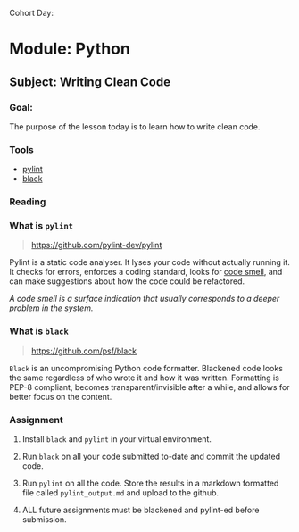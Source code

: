 Cohort Day:

# Module: Python

## Subject: Writing Clean Code

### Goal: 
The purpose of the lesson today is to learn how to write clean code.

### Tools
- [pylint](https://eninedev.github.io/developer/pylint)
- [black](https://eninedev.github.io/developer/black)

### Reading
### What is `pylint`

> https://github.com/pylint-dev/pylint

Pylint is a static code analyser. It lyses your code without actually running it. 
It checks for errors, enforces a coding standard, looks for 
[code smell](https://martinfowler.com/bliki/CodeSmell.html), and can 
make suggestions about how the code could be refactored.

_A code smell is a surface indication that usually corresponds to a deeper problem in the system._

### What is `black`

> https://github.com/psf/black

`Black` is an uncompromising Python code formatter. Blackened code looks the same 
regardless of who wrote it and how it was written. Formatting is PEP-8 compliant, 
becomes transparent/invisible after a while, and allows for better focus on the content. 

### Assignment

1. Install `black` and `pylint` in your virtual environment.

2. Run `black` on all your code submitted to-date and commit the updated code.

3. Run `pylint` on all the code. Store the results in a markdown formatted file called
   `pylint_output.md` and upload to the github.

4. ALL future assignments must be blackened and pylint-ed before submission.
